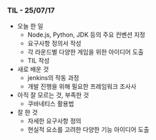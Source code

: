 ### TIL - 25/07/17

* 오늘 한 일
  * Node.js, Python, JDK 등의 주요 컨벤션 지정
  * 요구사항 정의서 작성
  * 각 라운드별 다양한 게임을 위한 아이디어 도출
  * TIL 작성
* 새로 배운 것
  * jenkins의 작동 과정
  * 개발 진행을 위해 필요한 프레임워크 조사사
* 아직 잘 모르는 것, 부족한 것
  * 쿠바네티스 활용법
* 잘 한 것
  * 자세한 요구사항 정의
  * 현실적 요소를 고려한 다양한 기능 아이디어 도출